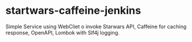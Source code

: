 # startwars-caffeine-jenkins
Simple Service using WebCliet o invoke Starwars API, Caffeine for caching response, OpenAPI, Lombok with Slf4j logging.
